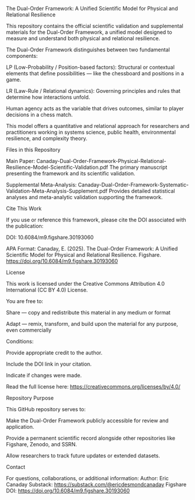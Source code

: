 The Dual-Order Framework: A Unified Scientific Model for Physical and Relational Resilience

This repository contains the official scientific validation and supplemental materials for the Dual-Order Framework, a unified model designed to measure and understand both physical and relational resilience.

The Dual-Order Framework distinguishes between two fundamental components:

LP (Low-Probability / Position-based factors): Structural or contextual elements that define possibilities — like the chessboard and positions in a game.

LR (Law-Rule / Relational dynamics): Governing principles and rules that determine how interactions unfold.

Human agency acts as the variable that drives outcomes, similar to player decisions in a chess match.

This model offers a quantitative and relational approach for researchers and practitioners working in systems science, public health, environmental resilience, and complexity theory.

Files in this Repository

Main Paper:
Canaday-Dual-Order-Framework-Physical-Relational-Resilience-Model-Scientific-Validation.pdf
The primary manuscript presenting the framework and its scientific validation.

Supplemental Meta-Analysis:
Canaday-Dual-Order-Framework-Systematic-Validation-Meta-Analysis-Supplement.pdf
Provides detailed statistical analyses and meta-analytic validation supporting the framework.

Cite This Work

If you use or reference this framework, please cite the DOI associated with the publication:

DOI: 10.6084/m9.figshare.30193060

APA Format:
Canaday, E. (2025). The Dual-Order Framework: A Unified Scientific Model for Physical and Relational Resilience. Figshare. https://doi.org/10.6084/m9.figshare.30193060

License

This work is licensed under the Creative Commons Attribution 4.0 International (CC BY 4.0) License.

You are free to:

Share — copy and redistribute this material in any medium or format

Adapt — remix, transform, and build upon the material for any purpose, even commercially

Conditions:

Provide appropriate credit to the author.

Include the DOI link in your citation.

Indicate if changes were made.

Read the full license here: https://creativecommons.org/licenses/by/4.0/

Repository Purpose

This GitHub repository serves to:

Make the Dual-Order Framework publicly accessible for review and application.

Provide a permanent scientific record alongside other repositories like Figshare, Zenodo, and SSRN.

Allow researchers to track future updates or extended datasets.

Contact

For questions, collaborations, or additional information:
Author: Eric Canaday
Substack: https://substack.com/@ericdesmondcanaday
Figshare DOI: https://doi.org/10.6084/m9.figshare.30193060
